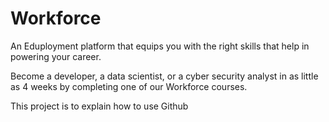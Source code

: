 # Workforce
An Eduployment platform that equips you with the right skills that help in powering your career.

Become a developer, a data scientist, or a cyber security analyst in as little as 4 weeks by completing one of our Workforce courses.


This project is to explain how to use Github
